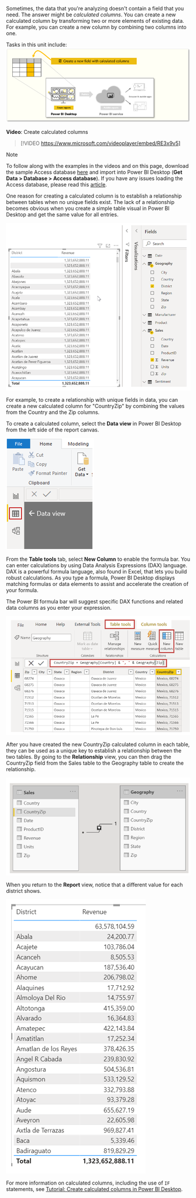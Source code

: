 ﻿Sometimes, the data that you're analyzing doesn't contain a field that you need. The answer might be *calculated columns*. You can create a new calculated column by transforming two or more elements of existing data. For example, you can create a new column by combining two columns into one.

Tasks in this unit include:
![Conceptual graphic of the tasks in this module.](../media/03-power-bi-desktop-overview.png)

**Video**: Create calculated columns
> [!VIDEO https://www.microsoft.com/videoplayer/embed/RE3x9v5]

> [!NOTE]
> To follow along with the examples in the videos and on this page, download the sample Access database [here](https://go.microsoft.com/fwlink/?linkid=2120368&azure-portal=true) and import into Power BI Desktop (**Get Data > Database > Access database**). If you have any issues loading the Access database, please read this [article](https://go.microsoft.com/fwlink/?linkid=2131277/&azure-portal=true).

One reason for creating a calculated column is to establish a relationship between tables when no unique fields exist. The lack of a relationship becomes obvious when you create a simple table visual in Power BI Desktop and get the same value for all entries.

![Spreadsheet with identical Revenue values in every row.](../media/03-power-bi-desktop-no-relationship.png)

For example, to create a relationship with unique fields in data, you can create a new calculated column for "CountryZip" by combining the values from the Country and the Zip columns.

To create a calculated column, select the **Data view** in Power BI Desktop from the left side of the report canvas.

![Screenshot of the Home tab with the Data view button on the left.](../media/03-power-bi-desktop-data-view.png)

From the **Table tools** tab, select **New Column** to enable the formula bar. You can enter calculations by using Data Analysis Expressions (DAX) language. DAX is a powerful formula language, also found in Excel, that lets you build robust calculations. As you type a formula, Power BI Desktop displays matching formulas or data elements to assist and accelerate the creation of your formula.

The Power BI formula bar will suggest specific DAX functions and related data columns as you enter your expression.

![Screenshot of the New Column button under Column tools.](../media/03-power-bi-desktop-calculate-column.png)

After you have created the new CountryZip calculated column in each table, they can be used as a unique key to establish a relationship between the two tables. By going to the **Relationship** view, you can then drag the CountryZip field from the Sales table to the Geography table to create the relationship.

![Screenshot of graphical relationship between two fields.](../media/03-power-bi-desktop-mapping-fields.png)

When you return to the **Report** view, notice that a different value for each district shows.

![Corrected spreadsheet with correct Revenue values by district.](../media/03-power-bi-desktop-corrected-mapping.png)

For more information on calculated columns, including the use of `IF` statements, see [Tutorial: Create calculated columns in Power BI Desktop](/power-bi/desktop-tutorial-create-calculated-columns/?azure-portal=true).
